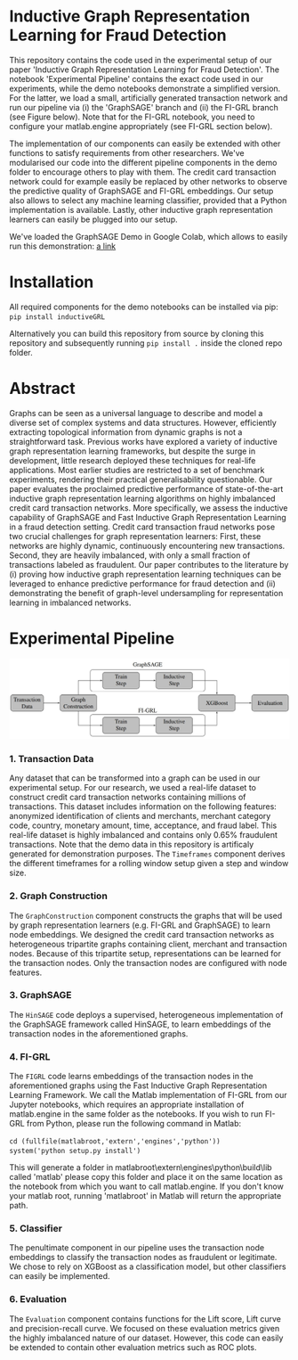 # Inductive Graph Representation Learning for Fraud Detection
This repository contains the code used in the experimental setup of our paper 'Inductive Graph Representation Learning for Fraud Detection'. The notebook 'Experimental Pipeline' contains the exact code used in our experiments, while the demo notebooks demonstrate a simplified version. For the latter, we load a small, artificially generated transaction network and run our pipeline via (i) the 'GraphSAGE' branch and (ii) the FI-GRL branch (see Figure below). Note that for the FI-GRL notebook, you need to configure your matlab.engine appropriately (see FI-GRL section below).

The implementation of our components can easily be extended with other functions to satisfy requirements from other researchers. We've modularised our code into the different pipeline components in the demo folder to encourage others to play with them. The credit card transaction network could for example easily be replaced by other networks to observe the predictive quality of GraphSAGE and FI-GRL embeddings. Our setup also allows to select any machine learning classifier, provided that a Python implementation is available. Lastly, other inductive graph representation learners can easily be plugged into our setup. 

We've loaded the GraphSAGE Demo in Google Colab, which allows to easily run this demonstration:
[a link](https://colab.research.google.com/drive/1eZsmpdE0e1VKKqryu1LQ-3NHr5eg3msF?usp=sharing)

# Installation

All required components for the demo notebooks can be installed via pip:
`pip install inductiveGRL`

Alternatively you can build this repository from source by cloning this repository
and subsequently running `pip install .` inside the cloned repo folder. 

# Abstract
Graphs can be seen as a universal language to describe and model a diverse set of complex systems and data structures. However, efficiently extracting topological information from dynamic graphs is not a straightforward task. Previous works have explored a variety of inductive graph representation learning frameworks, but despite the surge in development, little research deployed these techniques for real-life applications. Most earlier studies are restricted to a set of benchmark experiments, rendering their practical generalisability questionable. Our paper evaluates the proclaimed predictive performance of state-of-the-art inductive graph representation learning algorithms on highly imbalanced credit card transaction networks. More specifically, we assess the inductive capability of GraphSAGE and Fast Inductive Graph Representation Learning in a fraud detection setting. Credit card transaction fraud networks pose two crucial challenges for graph representation learners: First, these networks are highly dynamic, continuously encountering new transactions. Second, they are heavily imbalanced, with only a small fraction of transactions labeled as fraudulent. Our paper contributes to the literature by (i) proving how inductive graph representation learning techniques can be leveraged to enhance predictive performance for fraud detection and (ii) demonstrating the benefit of graph-level undersampling for representation learning in imbalanced networks.

# Experimental Pipeline
<img src="https://github.com/Charlesvandamme/Inductive-Graph-Representation-Learning-for-Fraud-Detection/blob/master/Figures/experimental_pipeline.JPG?raw=true"/>

### 1. Transaction Data ###
Any dataset that can be transformed into a graph can be used in our experimental setup. For our research, we used a real-life dataset to construct credit card transaction networks containing millions of transactions. This dataset includes information on the following features: anonymized identification of clients and merchants, merchant category code, country, monetary amount, time, acceptance, and fraud label. This real-life dataset is highly imbalanced and contains only 0.65% fraudulent transactions. Note that the demo data in this repository is artificaly generated for demonstration purposes. The `Timeframes` component derives the different timeframes for a rolling window setup given a step and window size.  

### 2. Graph Construction ###
The `GraphConstruction` component constructs the graphs that will be used by graph representation learners (e.g. FI-GRL and GraphSAGE) to learn node embeddings. We designed the credit card transaction networks as heterogeneous tripartite graphs containing client, merchant and transaction nodes. Because of this tripartite setup, representations can be learned for the transaction nodes. Only the transaction nodes are configured with node features.

### 3. GraphSAGE ###

The `HinSAGE` code deploys a supervised, heterogeneous implementation of the GraphSAGE framework called HinSAGE, to learn embeddings of the transaction nodes in the aforementioned graphs. 

### 4. FI-GRL ###
The `FIGRL` code learns embeddings of the transaction nodes in the aforementioned graphs using the Fast Inductive Graph Representation Learning Framework. We call the Matlab implementation of FI-GRL from our Jupyter notebooks, which requires an appropriate installation of matlab.engine in the same folder as the notebooks. If you wish to run FI-GRL from Python, please run the following command in Matlab:

`cd (fullfile(matlabroot,'extern','engines','python'))`\
`system('python setup.py install')`

This will generate a folder in matlabroot\extern\engines\python\build\lib called 'matlab' please copy this folder and place it on the same location as the notebook from which you want to call matlab.engine. If you don't know your matlab root, running 'matlabroot' in Matlab will return the appropriate path.

### 5. Classifier ###
The penultimate component in our pipeline uses the transaction node embeddings to classify the transaction nodes as fraudulent or legitimate. We chose to rely on XGBoost as a classification model, but other classifiers can easily be implemented. 

### 6. Evaluation ###
The `Evaluation` component contains functions for the Lift score, Lift curve and precision-recall curve. We focused on these evaluation metrics given the highly imbalanced nature of our dataset. However, this code can easily be extended to contain other evaluation metrics such as ROC plots. 
